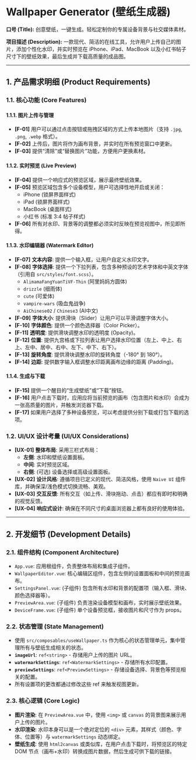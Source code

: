 # Wallpaper Generator (壁纸生成器)

**口号 (Title):** 创意壁纸，一键生成。轻松定制你的专属设备背景与社交媒体素材。

**项目描述 (Description):** 一款现代、简洁的在线工具，允许用户上传自己的图片，添加个性化水印，并实时预览在 iPhone、iPad、MacBook 以及小红书帖子尺寸下的壁纸效果，最后生成并下载高质量的成品图。

---

## 1. 产品需求明细 (Product Requirements)

### 1.1. 核心功能 (Core Features)

#### 1.1.1. 图片上传与管理
- **[F-01]** 用户可以通过点击按钮或拖拽区域的方式上传本地图片（支持 `.jpg`, `.png`, `.webp` 格式）。
- **[F-02]** 上传后，图片将作为画布背景，并实时在所有预览窗口中更新。
- **[F-03]** 提供“清除”或“替换图片”功能，方便用户更换素材。

#### 1.1.2. 实时预览 (Live Preview)
- **[F-04]** 提供一个响应式的预览区域，展示最终壁纸效果。
- **[F-05]** 预览区域包含多个设备模型，用户可选择性地开启或关闭：
  - iPhone (锁屏界面样式)
  - iPad (锁屏界面样式)
  - MacBook (桌面样式)
  - 小红书 (标准 3:4 帖子样式)
- **[F-06]** 所有对水印、背景等的调整都必须实时反映在预览视图中，所见即所得。

#### 1.1.3. 水印编辑器 (Watermark Editor)
- **[F-07]** **文本内容**: 提供一个输入框，让用户自定义水印文字。
- **[F-08]** **字体选择**: 提供一个下拉列表，包含多种预设的艺术字体和中英文字体（引用自 `src/styles/font.scss`）。
  - `AlimamaFangYuanTiVF-Thin` (阿里妈妈方圆体)
  - `drizzle` (细雨体)
  - `cute` (可爱体)
  - `vampire-wars` (吸血鬼战争)
  - `AiChinese02` / `Chinese3` (AI中文)
- **[F-09]** **字体大小**: 提供滑块（Slider）让用户可以平滑调整字体大小。
- **[F-10]** **字体颜色**: 提供一个颜色选择器（Color Picker）。
- **[F-11]** **透明度**: 提供滑块调整水印的透明度 (Opacity)。
- **[F-12]** **位置**: 提供九宫格或下拉列表让用户选择水印位置（左上、中上、右上、左中、居中、右中、左下、中下、右下）。
- **[F-13]** **旋转角度**: 提供滑块调整水印的旋转角度（-180° 到 180°）。
- **[F-14]** **边距**: 提供数字输入框调整水印距离画布边缘的距离 (Padding)。

#### 1.1.4. 生成与下载
- **[F-15]** 提供一个醒目的“生成壁纸”或“下载”按钮。
- **[F-16]** 用户点击下载时，应用应将当前预览的画布（包含图片和水印）合成为一张高质量的图片，并触发浏览器下载。
- **[F-17]** 如果用户选择了多种设备预览，可以考虑提供分别下载或打包下载的选项。

### 1.2. UI/UX 设计考量 (UI/UX Considerations)
- **[UX-01]** **整体布局**: 采用三栏式布局：
  - **左侧**: 水印和壁纸设置面板。
  - **中间**: 实时预览区域。
  - **右侧**: (可选) 设备选择或高级设置面板。
- **[UX-02]** **设计风格**: 遵循项目已定义的现代、简洁风格，使用 `Naive UI` 组件库，并确保深/浅色模式切换流畅、美观。
- **[UX-03]** **交互反馈**: 所有交互（如上传、滑块拖动、点击）都应有即时和明确的视觉反馈。
- **[UX-04]** **响应式设计**: 确保在不同尺寸的桌面浏览器上都有良好的使用体验。

---

## 2. 开发细节 (Development Details)

### 2.1. 组件结构 (Component Architecture)
- `App.vue`: 应用根组件，负责整体布局和集成子组件。
- `WallpaperEditor.vue`: 核心编辑区组件，包含左侧的设置面板和中间的预览画布。
- `SettingsPanel.vue`: (子组件) 包含所有水印和背景的配置项（输入框、滑块、颜色选择器等）。
- `PreviewArea.vue`: (子组件) 负责渲染设备模型和画布，实时展示壁纸效果。
- `DeviceFrame.vue`: (子组件) 单个设备预览框，接收图片和尺寸作为 props。

### 2.2. 状态管理 (State Management)
- 使用 `src/composables/useWallpaper.ts` 作为核心的状态管理单元，集中管理所有与壁纸生成相关的状态。
- **`imageUrl`**: `ref<string>` - 存储用户上传的图片 URL。
- **`watermarkSettings`**: `ref<WatermarkSettings>` - 存储所有水印配置。
- **`previewSettings`**: `ref<PreviewSettings>` - 存储设备选择、背景色等预览相关的配置。
- 所有设置项的更改都通过修改这些 ref 来触发视图更新。

### 2.3. 核心逻辑 (Core Logic)
- **图片渲染**: 在 `PreviewArea.vue` 中，使用 `<img>` 或 `canvas` 的背景图来展示用户上传的图片。
- **水印渲染**: 水印本身可以是一个绝对定位的 `<div>` 元素，其样式（颜色、字体、位置等）与 `watermarkSettings` 动态绑定。
- **壁纸生成**: 使用 `html2canvas` 或类似库，在用户点击下载时，将预览区的特定 DOM 节点（画布+水印）转换成图片数据，然后生成可供下载的链接。
